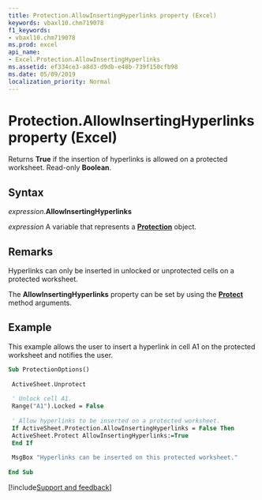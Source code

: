 ```yaml
---
title: Protection.AllowInsertingHyperlinks property (Excel)
keywords: vbaxl10.chm719078
f1_keywords:
- vbaxl10.chm719078
ms.prod: excel
api_name:
- Excel.Protection.AllowInsertingHyperlinks
ms.assetid: ef334ce3-a8d3-d9db-e48b-739f150cfb98
ms.date: 05/09/2019
localization_priority: Normal
---
```



# Protection.AllowInsertingHyperlinks property (Excel)

Returns **True** if the insertion of hyperlinks is allowed on a protected worksheet. Read-only **Boolean**.


## Syntax

_expression_.**AllowInsertingHyperlinks**

_expression_ A variable that represents a **[Protection](Excel.Protection.md)** object.


## Remarks

Hyperlinks can only be inserted in unlocked or unprotected cells on a protected worksheet.

The **AllowInsertingHyperlinks** property can be set by using the **[Protect](Excel.Worksheet.Protect.md)** method arguments.


## Example

This example allows the user to insert a hyperlink in cell A1 on the protected worksheet and notifies the user.

```vb
Sub ProtectionOptions() 
 
 ActiveSheet.Unprotect 
 
 ' Unlock cell A1. 
 Range("A1").Locked = False 
 
 ' Allow hyperlinks to be inserted on a protected worksheet. 
 If ActiveSheet.Protection.AllowInsertingHyperlinks = False Then 
 ActiveSheet.Protect AllowInsertingHyperlinks:=True 
 End If 
 
 MsgBox "Hyperlinks can be inserted on this protected worksheet." 
 
End Sub
```




[!include[Support and feedback](~/includes/feedback-boilerplate.md)]